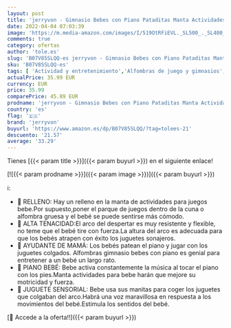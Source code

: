 ```yaml
---
layout: post
title: 'jerryvon - Gimnasio Bebes con Piano Pataditas Manta Actividades Bebe Parque de Juegos para Infantil Regalos Originales para Bebes Recien Nacidos'
date: 2022-04-04 07:03:39
image: 'https://m.media-amazon.com/images/I/519OtRFiEVL._SL500_._SL400_.jpg'
comments: true
category: ofertas
author: 'tole.es'
slug: 'B07V85SLQQ-es jerryvon - Gimnasio Bebes con Piano Pataditas Manta...'
sku: 'B07V85SLQQ-es'
tags: [ 'Actividad y entretenimiento','Alfombras de juego y gimnasios','Bebé','bebe','jerryvon', ]
actualPrice: 35.99 EUR
currency: EUR
price: 35.99
comparePrice: 45.89 EUR
prodname: 'jerryvon - Gimnasio Bebes con Piano Pataditas Manta Actividades Bebe Parque de Juegos para Infantil Regalos Originales para Bebes Recien Nacidos'
country: 'es'
flag: '🇪🇸'
brand: 'jerryvon'
buyurl: 'https://www.amazon.es/dp/B07V85SLQQ/?tag=tolees-21'
descuento: '21.57'
average: '33.29'
---
```


Tienes [{{< param title >}}]({{< param buyurl >}}) en el siguiente enlace!

[![{{< param prodname >}}]({{< param image >}})]({{< param buyurl >}})

ℹ️:

- 🌙 RELLENO: Hay un relleno en la manta de actividades para juegos bebe.Por supuesto,poner el parque de juegos dentro de la cuna o alfombra gruesa y el bebé se puede sentirse más cómodo.
- 🌙 ALTA TENACIDAD:El arco del despertar es muy resistente y flexible, no teme que el bebé tire con fuerza.La altura del arco es adecuada para que los bebés atrapen con éxito los juguetes sonajeros.
- 🌙 AYUDANTE DE MAMÁ: Los bebés patean el piano y jugar con los juguetes colgados. Alfombras gimnasio bebes con piano es genial para entretener a un bebé un largo rato.
- 🌙 PIANO BEBÉ: Bebe activa constantemente la música al tocar el piano con los pies.Manta actividades para bebe harán que mejore su motricidad y fuerza.
- 🌙 JUGUETE SENSORIAL: Bebe usa sus manitas para coger los juguetes que colgaban del arco.Habrá una voz maravillosa en respuesta a los movimientos del bebé.Estimula los sentidos del bebé.

[🛒 Accede a la oferta!!]({{< param buyurl >}})
